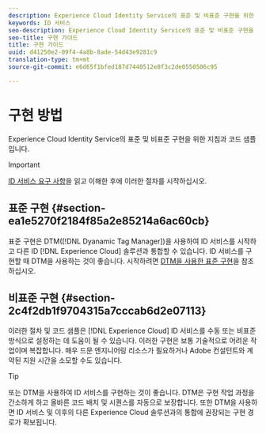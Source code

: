 ```yaml
---
description: Experience Cloud Identity Service의 표준 및 비표준 구현을 위한 지침과 코드 샘플입니다.
keywords: ID 서비스
seo-description: Experience Cloud Identity Service의 표준 및 비표준 구현을 위한 지침과 코드 샘플입니다.
seo-title: 구현 가이드
title: 구현 가이드
uuid: d41250e2-09f4-4a8b-8ade-54d43e9281c9
translation-type: tm+mt
source-git-commit: e6d65f1bfed187d7440512e8f3c2de0550506c95

---
```



# 구현 방법

Experience Cloud Identity Service의 표준 및 비표준 구현을 위한 지침과 코드 샘플입니다.

>[!IMPORTANT]
>
>[ID 서비스 요구 사항](../reference/requirements.md)을 읽고 이해한 후에 이러한 절차를 시작하십시오.

## 표준 구현 {#section-ea1e5270f2184f85a2e85214a6ac60cb}

표준 구현은 DTM([!DNL Dyanamic Tag Manager])을 사용하여 ID 서비스를 시작하고 다른 ID [!DNL Experience Cloud] 솔루션과 통합할 수 있습니다. ID 서비스를 구현할 때 DTM을 사용하는 것이 좋습니다. 시작하려면 [DTM을 사용한 표준 구현](../implementation-guides/standard.md#concept-89cd0199a9634fc48644f2d61e3d2445)을 참조하십시오.

## 비표준 구현 {#section-2c4f2db1f9704315a7cccab6d2e07113}

이러한 절차 및 코드 샘플은 [!DNL Experience Cloud] ID 서비스를 수동 또는 비표준 방식으로 설정하는 데 도움이 될 수 있습니다. 이러한 구현은 보통 기술적으로 어려운 작업이며 복잡합니다. 매우 드문 엔지니어링 리소스가 필요하거나 Adobe 컨설턴트와 계약된 지원 시간을 소모할 수도 있습니다.

>[!TIP]
>
>또는 DTM을 사용하여 ID 서비스를 구현하는 것이 좋습니다. DTM은 구현 작업 과정을 간소하게 하고 올바른 코드 배치 및 시퀀스를 자동으로 보장합니다. 또한 DTM을 사용하면 ID 서비스 및 이후의 다른 Experience Cloud 솔루션과의 통합에 권장되는 구현 경로가 확보됩니다.

